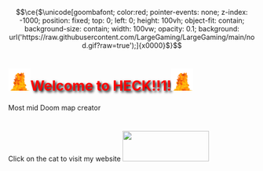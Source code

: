 ```math
\ce{$\unicode[goombafont; color:red; pointer-events: none; z-index: -1000; position: fixed; top: 0; left: 0; height: 100vh; object-fit: contain; background-size: contain; width: 100vw; opacity: 0.1; background: url('https://raw.githubusercontent.com/LargeGaming/LargeGaming/main/nod.gif?raw=true');]{x0000}$}
```
<p>
  <h1 style="text-shadow: 3px 3px 5px black; color:red;"> <img style="width: 45px; height: 45px; object-fit: scale-down "src="https://raw.githubusercontent.com/LargeGaming/LargeGaming/main/coolfire.gif">Welcome to HECK!!1!<img style="width: 45px; height: 45px; object-fit: scale-down "src="https://raw.githubusercontent.com/LargeGaming/LargeGaming/main/coolfire.gif">
  </h1>
</p>

<p> Most mid Doom map creator</p>

Click on the cat to visit my website
<a href="https://shanewheatindustries.neocities.org/">
<img style="margin-top:25px;width: 176px; height: 62px; object-fit: scale-down;"  src="/neocities.png"></a>

